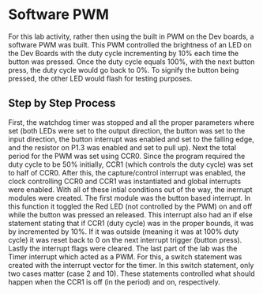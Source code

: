 # Software PWM
For this lab activity, rather then using the built in PWM on the Dev boards, a software PWM was built.  This PWM controlled the brightness of an LED on the Dev Boards with the duty cycle incrementing by 10% each time the button was pressed.  Once the duty cycle equals 100%, with the next button press, the duty cycle would go back to 0%. To signify the button being pressed, the other LED would flash for testing purposes.

## Step by Step Process
First, the watchdog timer was stopped and all the proper parameters where set (both LEDs were set to the output direction, the button was set to the input direction, the button interrupt was enabled and set to the falling edge, and the resistor on P1.3 was enabled and set to pull up). Next the total period for the PWM was set using CCR0.  Since the program required the duty cycle to be 50% initially, CCR1 (which controls the duty cycle) was set to half of CCR0.  After this, the capture/control interrupt was enabled, the clock controlling CCR0 and CCR1 was instantiated and global interrupts were enabled.  With all of these intial conditions out of the way, the inerrupt modules were created.  The first module was the button based interrupt. In this function it toggled the Red LED (not controlled by the PWM) on and off while the button was pressed an released.  This interrupt also had an if else statement stating that if CCR1 (duty cycle) was in the proper bounds, it was by incremented by 10%.  If it was outside (meaning it was at 100% duty cycle) it was reset back to 0 on the next interrupt trigger (button press). Lastly the interrupt flags were cleared.  The last part of the lab was the Timer interrupt which acted as a PWM.  For this, a switch statement was created with the interrupt vector for the timer.  In this switch statement, only two cases matter (case 2 and 10).  These statements controlled what should happen when the CCR1 is off (in the period) and on, respectively.   
